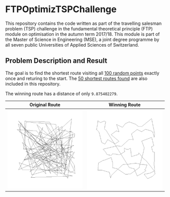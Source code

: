 # FTPOptimizTSPChallenge

This repository contains the code written as part of the travelling salesman problem (TSP) challenge
in the fundamental theoretical principle (FTP) module on optimisation in the autumn term 2017/18.
This module is part of the Master of Science in Engineering (MSE),
a joint degree programme by all seven public Universities of Applied Sciences of Switzerland.

## Problem Description and Result

The goal is to find the shortest route visiting all [100 random points](00_data/points.csv) exactly once and returing to the start.
The [50 shortest routes found](00_data/routes.csv) are also included in this repository.

The winning route has a distance of only `9.875402279`.

|             Original Route            |            Winning Route            |
|:-------------------------------------:|:-----------------------------------:|
| ![original route](original-route.png) | ![winning route](winning-route.png) |
